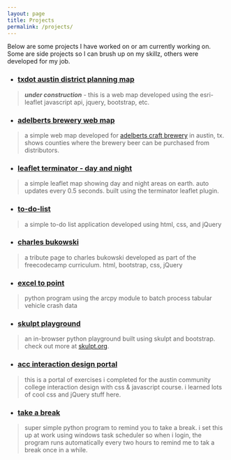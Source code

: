 ```yaml
---
layout: page
title: Projects
permalink: /projects/
---
```


Below are some projects I have worked on or am currently working on. Some are side projects so I can brush up on my skillz, others were developed for my job.


- ### [txdot austin district planning map](https://atxdot.github.io/planning-map)
> ***under construction*** - this is a web map developed using the esri-leaflet javascript api, jquery, bootstrap, etc.

- ### [adelberts brewery web map](https://adelbertsbeer.github.io/)
> a simple web map developed for [adelberts craft brewery](http://adelbertsbeer.com) in austin, tx. shows counties where the brewery beer can be purchased from distributors.

- ### [leaflet terminator - day and night](http://johnwhaney.com/day-and-night)
> a simple leaflet map showing day and night areas on earth. auto updates every 0.5 seconds. built using the terminator leaflet plugin.

- ### [to-do-list](http://johnwhaney.com/to-do-list)
> a simple to-do list application developed using html, css, and jQuery

- ### [charles bukowski](http://johnwhaney.com/cbukowski)
> a tribute page to charles bukowski developed as part of the freecodecamp curriculum. html, bootstrap, css, jQuery

- ### [excel to point](https://github.com/jwhaney/exc-to-pt)
> python program using the arcpy module to batch process tabular vehicle crash data

- ### [skulpt playground](http://johnwhaney.com/skulpt-play)
> an in-browser python playground built using skulpt and bootstrap. check out more at [skulpt.org](http://skulpt.org).

- ### [acc interaction design portal](http://johnwhaney.com/acc-interaction-design)
> this is a portal of exercises i completed for the austin community college interaction design with css & javascript course. i learned lots of cool css and jQuery stuff here.

- ### [take a break](https://github.com/jwhaney/take-a-break)
> super simple python program to remind you to take a break. i set this up at work using windows task scheduler so when i login, the program runs automatically every two hours to remind me to tak a break once in a while.
